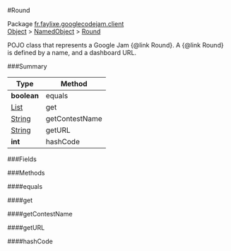 #Round

Package [fr.faylixe.googlecodejam.client](https://github.com/Faylixe/googlecodejam-client/blob/master/fr/faylixe/googlecodejam/client)<br>
[Object]() > [NamedObject](https://github.com/Faylixe/googlecodejam-client/blob/master/javadoc/fr/faylixe/googlecodejam/client/common/NamedObject.md) > [Round](https://github.com/Faylixe/googlecodejam-client/blob/master/javadoc/fr/faylixe/googlecodejam/client/Round.md)

<p>POJO class that represents a Google Jam {@link Round}.
 A {@link Round} is defined by a name, and a dashboard
 URL.</p>

###Summary


| Type | Method |
| --- | --- |
| **boolean** | equals |
| [List]() | get |
| [String]() | getContestName |
| [String]() | getURL |
| **int** | hashCode |

###Fields


###Methods

####equals


####get


####getContestName


####getURL


####hashCode


